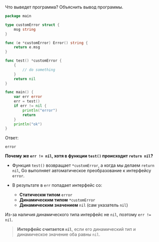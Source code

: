Что выведет программа? Объяснить вывод программы.

```go
package main

type customError struct {
	msg string
}

func (e *customError) Error() string {
	return e.msg
}

func test() *customError {
	{
		// do something
	}
	return nil
}

func main() {
	var err error
	err = test()
	if err != nil {
		println("error")
		return
	}
	println("ok")
}
```

Ответ:
```
error
```
**Почему же `err != nil`, хотя в функции `test()` происходит `return nil`?**
- Функция `test()` возвращает `*customError`, а когда мы делаем `return nil`, Go выполняет автоматическое преобразование к интерфейсу `error`.

- В результате в `err` попадает интерфейс со:
	- **Статическм типом** `error`
	- **Динамическим типом** `*customError`
	- **Динамическим значением** `nil` (сам указатель `nil`)

Из-за наличия динамического типа интерфейс не `nil`, поэтому `err != nil`.

> **Интерфейс считается `nil`**, если его динамический тип и динамическое значение оба равны `nil`.
